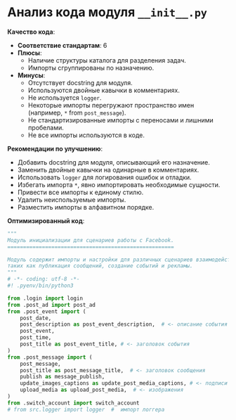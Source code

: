 # Анализ кода модуля `__init__.py`

**Качество кода**:
- **Соответствие стандартам**: 6
- **Плюсы**:
    - Наличие структуры каталога для разделения задач.
    - Импорты сгруппированы по назначению.
- **Минусы**:
    - Отсутствует docstring для модуля.
    - Используются двойные кавычки в комментариях.
    - Не используется `logger`.
    - Некоторые импорты перегружают пространство имен (например, `*` from `post_message`).
    - Не стандартизированные импорты с переносами и лишними пробелами.
    - Не все импорты используются в коде.

**Рекомендации по улучшению**:
- Добавить docstring для модуля, описывающий его назначение.
- Заменить двойные кавычки на одинарные в комментариях.
- Использовать `logger` для логирования ошибок и отладки.
- Избегать импорта `*`, явно импортировать необходимые сущности.
- Привести все импорты к единому стилю.
- Удалить неиспользуемые импорты.
- Разместить импорты в алфавитном порядке.

**Оптимизированный код**:
```python
"""
Модуль инициализации для сценариев работы с Facebook.
=====================================================

Модуль содержит импорты и настройки для различных сценариев взаимодействия с Facebook, 
таких как публикация сообщений, создание событий и рекламы.
"""
# -*- coding: utf-8 -*-
#! .pyenv/bin/python3

from .login import login
from .post_ad import post_ad
from .post_event import (
    post_date,
    post_description as post_event_description,  # <- описание события
    post_event,
    post_time,
    post_title as post_event_title, # <- заголовок события
)
from .post_message import (
    post_message,
    post_title as post_message_title,  # <- заголовок сообщения
    publish as message_publish,
    update_images_captions as update_post_media_captions, # <- подписи к изображениям
    upload_media as upload_post_media,  # <- изображения
)
from .switch_account import switch_account
# from src.logger import logger  #  импорт логгера


```